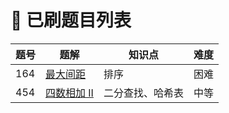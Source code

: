 # 👑 已刷题目列表

| 题号 | 题解                                                      | 知识点           | 难度 |
| ---- | --------------------------------------------------------- | ---------------- | ---- |
| 164  | [最大间距](https://juejin.cn/post/6899346039518527501)    | 排序             | 困难 |
| 454  | [四数相加 II](https://juejin.cn/post/6899819408978345991) | 二分查找、哈希表 | 中等 |